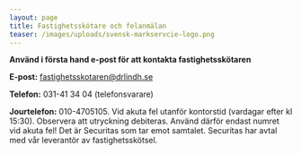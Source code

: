 ```yaml
---
layout: page
title: Fastighetsskötare och felanmälan
teaser: /images/uploads/svensk-markservcie-logo.png
---
```

**Använd i första hand e-post för att kontakta fastighetsskötaren**

**E-post:** [fastighetsskotaren@drlindh.se](mailto:fastighetsskotaren@drlindh.se)

**Telefon:** 031-41 34 04 (telefonsvarare)

**Jourtelefon:** 010-4705105. Vid akuta fel utanför kontorstid (vardagar efter kl 15:30). Observera att utryckning debiteras. Använd därför endast numret vid akuta fel! Det är Securitas som tar emot samtalet. Securitas har avtal med vår leverantör av fastighetsskötsel.
